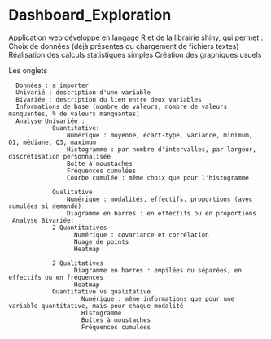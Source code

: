 # Dashboard_Exploration
Application web développé en langage R et de la librairie shiny, qui permet :
            Choix de données (déjà présentes ou chargement de fichiers textes)
            Réalisation des calculs statistiques simples
            Création des graphiques usuels

Les onglets

      Données : a importer
      Univarié : description d'une variable
      Bivariée : description du lien entre deux variables
      Informations de base (nombre de valeurs, nombre de valeurs manquantes, % de valeurs manquantes)
      Analyse Univariée :
                Quantitative:
                    Numérique : moyenne, écart-type, variance, minimum, Q1, médiane, Q3, maximum
                    Histogramme : par nombre d'intervalles, par largeur, discrétisation personnalisée
                    Boîte à moustaches
                    Fréquences cumulées
                    Courbe cumulée : même choix que pour l'histogramme

                Qualitative
                    Numérique : modalités, effectifs, proportions (avec cumulées si demandé)
                    Diagramme en barres : en effectifs ou en proportions
     Analyse Bivariée:
                2 Quantitatives
                      Numérique : covariance et corrélation
                      Nuage de points
                      Heatmap

                2 Qualitatives
                      Diagramme en barres : empilées ou séparées, en effectifs ou en fréquences
                      Heatmap
                Quantitative vs qualitative
                        Numérique : même informations que pour une variable quantitative, mais pour chaque modalité
                        Histogramme
                        Boîtes à moustaches
                        Fréquences cumulées

